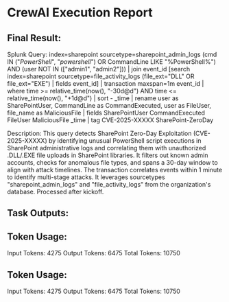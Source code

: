 
# CrewAI Execution Report
## Final Result:
Splunk Query:
index=sharepoint sourcetype=sharepoint_admin_logs (cmd IN ("*PowerShell*", "*powershell*") OR CommandLine LIKE "%PowerShell%") AND (user NOT IN (["admin1", "admin2"])) 
| join event_id [search index=sharepoint sourcetype=file_activity_logs (file_ext="DLL" OR file_ext="EXE") | fields event_id] 
| transaction maxspan=1m event_id
| where time >= relative_time(now(), "-30d@d") AND time <= relative_time(now(), "+1d@d")
| sort - _time
| rename user as SharePointUser, CommandLine as CommandExecuted, user as FileUser, file_name as MaliciousFile
| fields SharePointUser CommandExecuted FileUser MaliciousFile _time
| tag CVE-2025-XXXXX SharePoint-ZeroDay

Description: 
This query detects SharePoint Zero-Day Exploitation (CVE-2025-XXXXX) by identifying unusual PowerShell script executions in SharePoint administrative logs and correlating them with unauthorized .DLL/.EXE file uploads in SharePoint libraries. It filters out known admin accounts, checks for anomalous file types, and spans a 30-day window to align with attack timelines. The transaction correlates events within 1 minute to identify multi-stage attacks. It leverages sourcetypes "sharepoint_admin_logs" and "file_activity_logs" from the organization's database.
Processed after kickoff.
## Task Outputs:

## Token Usage:
Input Tokens: 4275
Output Tokens: 6475
Total Tokens: 10750

## Token Usage:
Input Tokens: 4275
Output Tokens: 6475
Total Tokens: 10750
